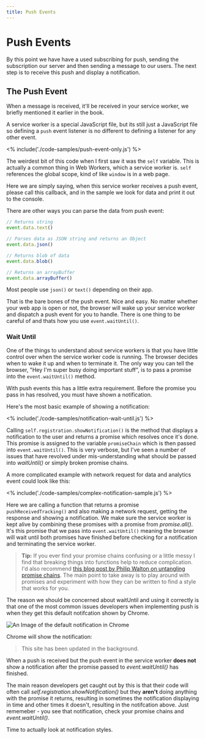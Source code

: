```yaml
---
title: Push Events
---
```

# Push Events

By this point we have have a used subscribing for push, sending the
subscription our server and then sending a message to our users. The next
step is to receive this push and display a notification.

## The Push Event

When a message is received, it'll be received in your service worker, we
briefly mentioned it earlier in the book.

A service worker is a special JavaScript file, but its still just a JavaScript
file so defining a `push` event listener is no different to defining a listener
for any other event.

<% include('./code-samples/push-event-only.js') %>

The weirdest bit of this code when I first saw it was the `self` variable. This
is actually a common thing in Web Workers, which a service worker is. `self`
references the global scope, kind of like `window` is in a web page.

Here we are simply saying, when this service worker receives a push event,
please call this callback, and in the sample we look for data and print it
out to the console.

There are other ways you can parse the data from push event:

```javascript
// Returns string
event.data.text()

// Parses data as JSON string and returns an Object
event.data.json()

// Returns blob of data
event.data.blob()

// Returns an arrayBuffer
event.data.arrayBuffer()
```

Most people use `json()` or `text()` depending on their app.

That is the bare bones of the push event. Nice and easy. No matter whether your
web app is open or not, the browser will wake up your service worker and
dispatch a push event for you to handle. There is one thing to be careful
of and thats how you use `event.waitUntil()`.

### Wait Until

One of the things to understand about service workers is that you have little
control over when the service worker code is running. The browser decides when
to wake it up and when to terminate it. The only way you can tell the browser,
"Hey I'm super busy doing important stuff", is to pass a promise into the
`event.waitUntil()` method.

With push events this has a little extra requirement. Before the promise you
pass in has resolved, you must have shown a notification.

Here's the most basic example of showing a notification:

<% include('./code-samples/notification-wait-until.js') %>

Calling `self.registration.showNotification()` is the method that displays
a notification to the user and returns a promise which resolves once it's done.
This promise is assigned to the variable `promiseChain` which is then passed
into `event.waitUntil()`. This is very verbose, but I've seen a number of
issues that have revolved under mis-understanding what should be passed
into *waitUntil()* or simply broken promise chains.

A more complicated example with network request for data and analytics event
could look like this:

<% include('./code-samples/complex-notification-sample.js') %>

Here we are calling a function that returns a promise `pushReceivedTracking()`
and also making a network request, getting the response and showing a
notification. We make sure the service worker is kept alive by combining
these promises with a promise from *promise.all()*. It's this promise
that we pass into `event.waitUntil()` meaning the browser will  wait until
both promises have finished before checking for a notification and terminating
the service worker.

> **Tip:** If you ever find your promise chains confusing or a little messy
> I find that breaking things into functions help to reduce complication.
> I'd also recommend
> [this blog post by Philip Walton on untangling promise chains](https://philipwalton.com/articles/untangling-deeply-nested-promise-chains/).
> The main point to take away is to play around with promises and experiment
> with how they can be written to find a style that works for you.

The reason we should be concerned about waitUntil and using it correctly is
that one of the most common issues developers when implementing push is when
they get this default notifcation shown by Chrome.

![An Image of the default notification in Chrome](/images/default-notification-mobile.png)

Chrome will show the notification:

> This site has been updated in the background.

When a push is received but the push event in the service worker **does not**
show a notification after the promise passed to *event.waitUntil()* has
finished.

The main reason developers get caught out by this is that their code will
often call *self.registration.showNotification()* but they **aren't** doing
anything with the promise it returns, resulting in sometimes the notification
displaying in time and other times it doesn't, resulting in the notifcation
above. Just rememeber - you see that notification, check your promise chains
and *event.waitUntil()*.

Time to actually look at notification styles.
